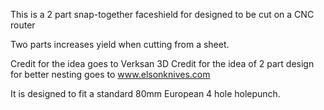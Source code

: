 This is a 2 part snap-together faceshield for designed to be cut on a CNC router

Two parts increases yield when cutting from a sheet.

Credit for the idea goes to Verksan 3D Credit for the idea of 2 part design for better nesting goes to www.elsonknives.com

It is designed to fit a standard 80mm European 4 hole holepunch.
